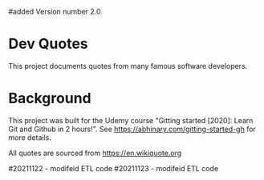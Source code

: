 #added Version number 2.0
# Dev Quotes

This project documents quotes from many famous software developers.

# Background

This project was built for the Udemy course "Gitting started [2020]: Learn Git
and Github in 2 hours!". See https://abhinary.com/gitting-started-gh for more
details.

All quotes are sourced from https://en.wikiquote.org

#20211122 - modifeid ETL code
#20211123 - modifeid ETL code
